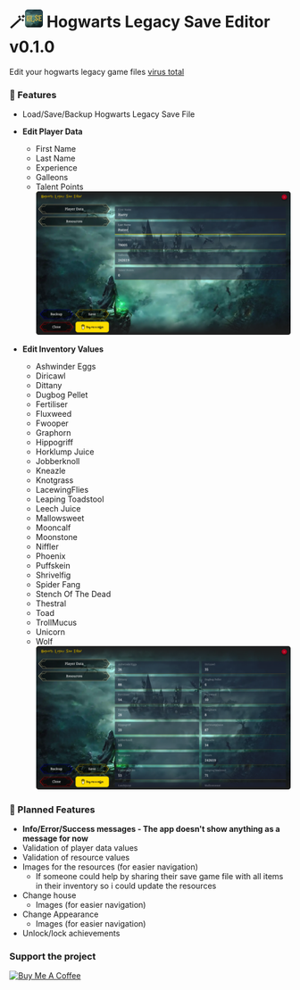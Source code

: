 # 🪄![icon.png](icon.png) Hogwarts Legacy Save Editor v0.1.0

Edit your hogwarts legacy game files
[virus total](https://www.virustotal.com/gui/file/30bc02069c7a29415a4ab52820cffc2677667f2d590157fddf81c8318af90330/detection)

### 🚀 Features

* Load/Save/Backup Hogwarts Legacy Save File
* **Edit Player Data**

  * First Name
  * Last Name
  * Experience
  * Galleons
  * Talent Points
    ![personal_data_screen.png](screenshots/personal_data_screen.png)
* **Edit Inventory Values**

  * Ashwinder Eggs
  * Diricawl
  * Dittany
  * Dugbog Pellet
  * Fertiliser
  * Fluxweed
  * Fwooper
  * Graphorn
  * Hippogriff
  * Horklump Juice
  * Jobberknoll
  * Kneazle
  * Knotgrass
  * LacewingFlies
  * Leaping Toadstool
  * Leech Juice
  * Mallowsweet
  * Mooncalf
  * Moonstone
  * Niffler
  * Phoenix
  * Puffskein
  * Shrivelfig
  * Spider Fang
  * Stench Of The Dead
  * Thestral
  * Toad
  * TrollMucus
  * Unicorn
  * Wolf
    ![resources_screen.png](screenshots/resources_screen.png)

### 🔮 Planned Features

* **Info/Error/Success messages - The app doesn't show anything as a message for now**
* Validation of player data values
* Validation of resource values
* Images for the resources (for easier navigation)
  * If someone could help by sharing their save game file with all items in their inventory so i could update the resources
* Change house
  * Images (for easier navigation)
* Change Appearance
  * Images (for easier navigation)
* Unlock/lock achievements

### Support the project
<a href="https://www.buymeacoffee.com/jianastrero" target="_blank"><img src="https://cdn.buymeacoffee.com/buttons/v2/default-yellow.png" alt="Buy Me A Coffee" style="height: 60px !important;width: 217px !important;" ></a>
